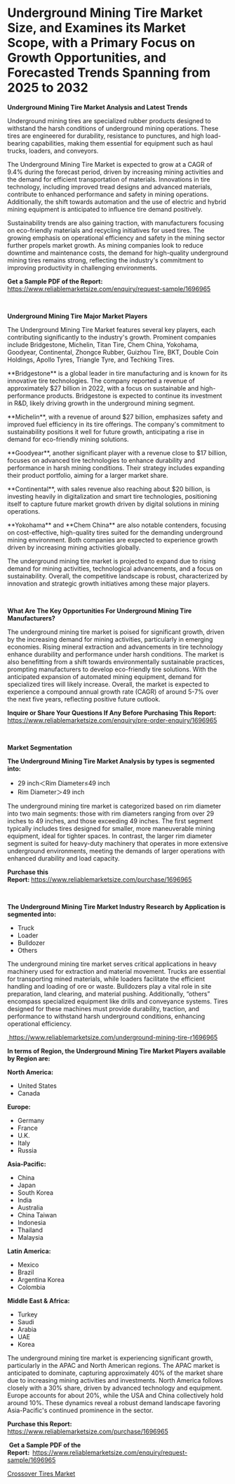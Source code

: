 <p><h1>Underground Mining Tire Market Size, and Examines its Market Scope, with a Primary Focus on Growth Opportunities, and Forecasted Trends Spanning from 2025 to 2032</h1></p><p><strong>Underground Mining Tire Market Analysis and Latest Trends</strong></p>
<p><p>Underground mining tires are specialized rubber products designed to withstand the harsh conditions of underground mining operations. These tires are engineered for durability, resistance to punctures, and high load-bearing capabilities, making them essential for equipment such as haul trucks, loaders, and conveyors. </p><p>The Underground Mining Tire Market is expected to grow at a CAGR of 9.4% during the forecast period, driven by increasing mining activities and the demand for efficient transportation of materials. Innovations in tire technology, including improved tread designs and advanced materials, contribute to enhanced performance and safety in mining operations. Additionally, the shift towards automation and the use of electric and hybrid mining equipment is anticipated to influence tire demand positively.</p><p>Sustainability trends are also gaining traction, with manufacturers focusing on eco-friendly materials and recycling initiatives for used tires. The growing emphasis on operational efficiency and safety in the mining sector further propels market growth. As mining companies look to reduce downtime and maintenance costs, the demand for high-quality underground mining tires remains strong, reflecting the industry's commitment to improving productivity in challenging environments.</p></p>
<p><strong>Get a Sample PDF of the Report:&nbsp;</strong> <a href="https://www.reliablemarketsize.com/enquiry/request-sample/1696965?utm_campaign=1952&utm_medium=2&utm_source=Github&utm_content=ia&utm_term=08012025&utm_id=underground-mining-tire">https://www.reliablemarketsize.com/enquiry/request-sample/1696965</a></p>
<p>&nbsp;</p>
<p><strong>Underground Mining Tire Major Market Players</strong></p>
<p><p>The Underground Mining Tire Market features several key players, each contributing significantly to the industry's growth. Prominent companies include Bridgestone, Michelin, Titan Tire, Chem China, Yokohama, Goodyear, Continental, Zhongce Rubber, Guizhou Tire, BKT, Double Coin Holdings, Apollo Tyres, Triangle Tyre, and Techking Tires.</p><p>**Bridgestone** is a global leader in tire manufacturing and is known for its innovative tire technologies. The company reported a revenue of approximately $27 billion in 2022, with a focus on sustainable and high-performance products. Bridgestone is expected to continue its investment in R&D, likely driving growth in the underground mining segment.</p><p>**Michelin**, with a revenue of around $27 billion, emphasizes safety and improved fuel efficiency in its tire offerings. The company's commitment to sustainability positions it well for future growth, anticipating a rise in demand for eco-friendly mining solutions.</p><p>**Goodyear**, another significant player with a revenue close to $17 billion, focuses on advanced tire technologies to enhance durability and performance in harsh mining conditions. Their strategy includes expanding their product portfolio, aiming for a larger market share.</p><p>**Continental**, with sales revenue also reaching about $20 billion, is investing heavily in digitalization and smart tire technologies, positioning itself to capture future market growth driven by digital solutions in mining operations.</p><p>**Yokohama** and **Chem China** are also notable contenders, focusing on cost-effective, high-quality tires suited for the demanding underground mining environment. Both companies are expected to experience growth driven by increasing mining activities globally.</p><p>The underground mining tire market is projected to expand due to rising demand for mining activities, technological advancements, and a focus on sustainability. Overall, the competitive landscape is robust, characterized by innovation and strategic growth initiatives among these major players.</p></p>
<p>&nbsp;</p>
<p><strong>What Are The Key Opportunities For Underground Mining Tire Manufacturers?</strong></p>
<p><p>The underground mining tire market is poised for significant growth, driven by the increasing demand for mining activities, particularly in emerging economies. Rising mineral extraction and advancements in tire technology enhance durability and performance under harsh conditions. The market is also benefitting from a shift towards environmentally sustainable practices, prompting manufacturers to develop eco-friendly tire solutions. With the anticipated expansion of automated mining equipment, demand for specialized tires will likely increase. Overall, the market is expected to experience a compound annual growth rate (CAGR) of around 5-7% over the next five years, reflecting positive future outlook.</p></p>
<p><strong>Inquire or Share Your Questions If Any Before Purchasing This Report:</strong> <a href="https://www.reliablemarketsize.com/enquiry/pre-order-enquiry/1696965?utm_campaign=1952&utm_medium=2&utm_source=Github&utm_content=ia&utm_term=08012025&utm_id=underground-mining-tire">https://www.reliablemarketsize.com/enquiry/pre-order-enquiry/1696965</a></p>
<p>&nbsp;</p>
<p><strong>Market Segmentation</strong></p>
<p><strong>The Underground Mining Tire Market Analysis by types is segmented into:</strong></p>
<p><ul><li>29 inch＜Rim Diameter≤49 inch</li><li>Rim Diameter＞49 inch</li></ul></p>
<p><p>The underground mining tire market is categorized based on rim diameter into two main segments: those with rim diameters ranging from over 29 inches to 49 inches, and those exceeding 49 inches. The first segment typically includes tires designed for smaller, more maneuverable mining equipment, ideal for tighter spaces. In contrast, the larger rim diameter segment is suited for heavy-duty machinery that operates in more extensive underground environments, meeting the demands of larger operations with enhanced durability and load capacity.</p></p>
<p><strong>Purchase this Report:&nbsp;</strong><a href="https://www.reliablemarketsize.com/purchase/1696965?utm_campaign=1952&utm_medium=2&utm_source=Github&utm_content=ia&utm_term=08012025&utm_id=underground-mining-tire">https://www.reliablemarketsize.com/purchase/1696965</a></p>
<p>&nbsp;</p>
<p><strong>The Underground Mining Tire Market Industry Research by Application is segmented into:</strong></p>
<p><ul><li>Truck</li><li>Loader</li><li>Bulldozer</li><li>Others</li></ul></p>
<p><p>The underground mining tire market serves critical applications in heavy machinery used for extraction and material movement. Trucks are essential for transporting mined materials, while loaders facilitate the efficient handling and loading of ore or waste. Bulldozers play a vital role in site preparation, land clearing, and material pushing. Additionally, “others” encompass specialized equipment like drills and conveyance systems. Tires designed for these machines must provide durability, traction, and performance to withstand harsh underground conditions, enhancing operational efficiency.</p></p>
<p><a href="https://www.reliablemarketsize.com/underground-mining-tire-r1696965?utm_campaign=1952&utm_medium=2&utm_source=Github&utm_content=ia&utm_term=08012025&utm_id=underground-mining-tire">&nbsp;https://www.reliablemarketsize.com/underground-mining-tire-r1696965</a></p>
<p><strong>In terms of Region, the Underground Mining Tire Market Players available by Region are:</strong></p>
<p>
    <p> <strong> North America: </strong>
        <ul>
            <li>United States</li>
            <li>Canada</li>
        </ul>
        </p> 
    <p> <strong> Europe: </strong>
        <ul>
            <li>Germany</li>
            <li>France</li>
            <li>U.K.</li>
            <li>Italy</li>
            <li>Russia</li>
        </ul>
        </p> 
    <p> <strong> Asia-Pacific: </strong>
        <ul>
            <li>China</li>
            <li>Japan</li>
            <li>South Korea</li>
            <li>India</li>
            <li>Australia</li>
            <li>China Taiwan</li>
            <li>Indonesia</li>
            <li>Thailand</li>
            <li>Malaysia</li>
        </ul>
        </p> 
    <p> <strong> Latin America: </strong>
        <ul>
            <li>Mexico</li>
            <li>Brazil</li>
            <li>Argentina Korea</li>
            <li>Colombia</li>
        </ul>
        </p> 
    <p> <strong> Middle East & Africa: </strong>
        <ul>
            <li>Turkey</li>
            <li>Saudi</li>
            <li>Arabia</li>
            <li>UAE</li>
            <li>Korea</li>
        </ul>
    </p>
    </p>
<p><p>The underground mining tire market is experiencing significant growth, particularly in the APAC and North American regions. The APAC market is anticipated to dominate, capturing approximately 40% of the market share due to increasing mining activities and investments. North America follows closely with a 30% share, driven by advanced technology and equipment. Europe accounts for about 20%, while the USA and China collectively hold around 10%. These dynamics reveal a robust demand landscape favoring Asia-Pacific's continued prominence in the sector.</p></p>
<p><strong>Purchase this Report: </strong><a href="https://www.reliablemarketsize.com/purchase/1696965?utm_campaign=1952&utm_medium=2&utm_source=Github&utm_content=ia&utm_term=08012025&utm_id=underground-mining-tire">https://www.reliablemarketsize.com/purchase/1696965</a></p>
<p>&nbsp;<strong>Get a Sample PDF of the Report:&nbsp;&nbsp;</strong><a href="https://www.reliablemarketsize.com/enquiry/request-sample/1696965?utm_campaign=1952&utm_medium=2&utm_source=Github&utm_content=ia&utm_term=08012025&utm_id=underground-mining-tire">https://www.reliablemarketsize.com/enquiry/request-sample/1696965</a></p>
<p><strong></strong></p>
<p><p><a href="https://github.com/dringals/Market-Research-Report-List-6/blob/main/crossover-tires-market.md?utm_campaign=1952&utm_medium=2&utm_source=Github&utm_content=ia&utm_term=08012025&utm_id=underground-mining-tire">Crossover Tires Market</a></p></p>